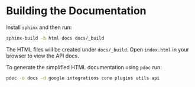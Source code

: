 # Building the Documentation

Install `sphinx` and then run:

```bash
sphinx-build -b html docs docs/_build
```

The HTML files will be created under `docs/_build`. Open `index.html` in your browser to view the API docs.

To generate the simplified HTML documentation using `pdoc` run:

```bash
pdoc -o docs -d google integrations core plugins utils api
```
